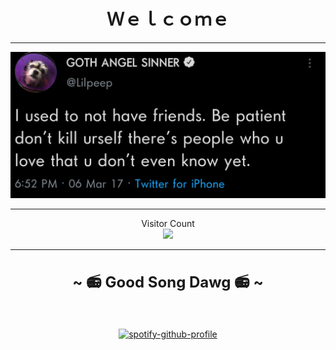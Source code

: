 <h1 align="center">Ｗｅｌｃｏｍｅ</h1> 

---------------------------------------------------------------------------------------------------------------------------------------------------------------------------------

![Lil Peep](lilpeep.png)

---------------------------------------------------------------------------------------------------------------------------------------------------------------------------------
<p align="center">
  Visitor Count<br/>
  <img src="https://profile-counter.glitch.me/LudovicoSforza/count.svg" />
</p>

---------------------------------------------------------------------------------------------------------------------------------------------------------------------------------
<h2 align="center" style="font-size: 24px">~ 📻 Good Song Dawg 📻 ~</h2>
<br>
<div align="center"><p>

[![spotify-github-profile](https://spotify-github-profile.vercel.app/api/view?uid=5wpl4btxswtb6netngdncx4f3&cover_image=true&theme=default)](https://github.com/kittinan/spotify-github-profile)
<p>
<br>
<br>
</div>
<!--
**LudovicoSforza/LudovicoSforza** is a ✨ _special_ ✨ repository because its `README.md` (this file) appears on your GitHub profile.

Here are some ideas to get you started:

- 🔭 I’m currently working on ...
- 🌱 I’m currently learning ...
- 👯 I’m looking to collaborate on ...
- 🤔 I’m looking for help with ...
- 💬 Ask me about ...
- 📫 How to reach me: ...
- 😄 Pronouns: ...
- ⚡ Fun fact: ...
-->
